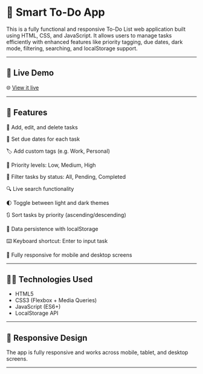 # 📝 Smart To-Do App

This is a fully functional and responsive To-Do List web application built using HTML, CSS, and JavaScript. It allows users to manage tasks efficiently with enhanced features like priority tagging, due dates, dark mode, filtering, searching, and localStorage support.

---

## 🚀 Live Demo

🌐 [View it live](https://omiye-precious.github.io/todo-app/)  


---

## 📌 Features

📝 Add, edit, and delete tasks

📅 Set due dates for each task

🏷️ Add custom tags (e.g. Work, Personal)

🔴 Priority levels: Low, Medium, High

🎯 Filter tasks by status: All, Pending, Completed

🔍 Live search functionality

🌓 Toggle between light and dark themes

🔃 Sort tasks by priority (ascending/descending)

💾 Data persistence with localStorage

⌨️ Keyboard shortcut: Enter to input task

📱 Fully responsive for mobile and desktop screens

---

## 🧑‍💻 Technologies Used

- HTML5
- CSS3 (Flexbox + Media Queries)
- JavaScript (ES6+)
- LocalStorage API

---

## 📱 Responsive Design

The app is fully responsive and works across mobile, tablet, and desktop screens.

---


